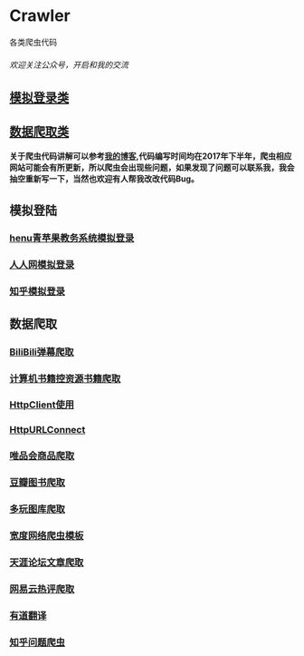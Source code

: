 # Crawler

各类爬虫代码


###### 欢迎关注公众号，开启和我的交流

## [模拟登录类](https://github.com/CasterWx/java-Crawler/tree/master/src/%E7%88%AC%E8%99%AB/%E6%A8%A1%E6%8B%9F%E7%99%BB%E5%BD%95) 
## [数据爬取类](https://github.com/CasterWx/java-Crawler/tree/master/src/%E7%88%AC%E8%99%AB/%E6%95%B0%E6%8D%AE%E8%A7%A3%E6%9E%90)
####  关于爬虫代码讲解可以参考[我的博客](http://www.cnblogs.com/LexMoon/),代码编写时间均在2017年下半年，爬虫相应网站可能会有所更新，所以爬虫会出现些问题，如果发现了问题可以联系我，我会抽空重新写一下，当然也欢迎有人帮我改改代码Bug。

## 模拟登陆
### [henu青苹果教务系统模拟登录](https://github.com/CasterWx/java-Crawler/tree/master/src/%E7%88%AC%E8%99%AB/%E6%A8%A1%E6%8B%9F%E7%99%BB%E5%BD%95/%E6%A8%A1%E6%8B%9F%E7%99%BB%E5%BD%95)
### [人人网模拟登录](https://github.com/CasterWx/java-Crawler/tree/master/src/%E7%88%AC%E8%99%AB/%E6%A8%A1%E6%8B%9F%E7%99%BB%E5%BD%95/%E4%BA%BA%E4%BA%BA%E7%BD%91%E6%A8%A1%E6%8B%9F%E7%99%BB%E5%BD%95)
### [知乎模拟登录](https://github.com/CasterWx/java-Crawler/tree/master/src/%E7%88%AC%E8%99%AB/%E6%A8%A1%E6%8B%9F%E7%99%BB%E5%BD%95/%E7%9F%A5%E4%B9%8E%E6%A8%A1%E6%8B%9F%E7%99%BB%E5%BD%95)
## 数据爬取
### [BiliBili弹幕爬取](https://github.com/CasterWx/java-Crawler/tree/master/src/%E7%88%AC%E8%99%AB/%E6%95%B0%E6%8D%AE%E8%A7%A3%E6%9E%90/BiliBili%E5%BC%B9%E5%B9%95%E7%88%AC%E5%8F%96)
### [计算机书籍控资源书籍爬取](https://github.com/CasterWx/java-Crawler/tree/master/src/%E7%88%AC%E8%99%AB/%E6%95%B0%E6%8D%AE%E8%A7%A3%E6%9E%90/Book)
### [HttpClient使用](https://github.com/CasterWx/java-Crawler/tree/master/src/%E7%88%AC%E8%99%AB/%E6%95%B0%E6%8D%AE%E8%A7%A3%E6%9E%90/HttpClient)
### [HttpURLConnect](https://github.com/CasterWx/java-Crawler/tree/master/src/%E7%88%AC%E8%99%AB/%E6%95%B0%E6%8D%AE%E8%A7%A3%E6%9E%90/HttpURLConnect)
### [唯品会商品爬取](https://github.com/CasterWx/java-Crawler/tree/master/src/%E7%88%AC%E8%99%AB/%E6%95%B0%E6%8D%AE%E8%A7%A3%E6%9E%90/vip)
### [豆瓣图书爬取](https://github.com/CasterWx/java-Crawler/tree/master/src/%E7%88%AC%E8%99%AB/%E6%95%B0%E6%8D%AE%E8%A7%A3%E6%9E%90/%E8%B1%86%E7%93%A3%E5%9B%BE%E4%B9%A6%E6%B7%B1%E5%BA%A6%E7%88%AC%E5%8F%96)
### [多玩图库爬取](https://github.com/CasterWx/java-Crawler/tree/master/src/%E7%88%AC%E8%99%AB/%E6%95%B0%E6%8D%AE%E8%A7%A3%E6%9E%90/%E5%A4%9A%E7%8E%A9%E5%9B%BE%E5%BA%93%E7%88%AC%E5%8F%96)
### [宽度网络爬虫模板](https://github.com/CasterWx/java-Crawler/tree/master/src/%E7%88%AC%E8%99%AB/%E6%95%B0%E6%8D%AE%E8%A7%A3%E6%9E%90/%E5%AE%BD%E5%BA%A6%E7%BD%91%E7%BB%9C%E7%88%AC%E8%99%AB)
### [天涯论坛文章爬取](https://github.com/CasterWx/java-Crawler/tree/master/src/%E7%88%AC%E8%99%AB/%E6%95%B0%E6%8D%AE%E8%A7%A3%E6%9E%90/%E7%88%AC%E5%8F%96%E8%AE%BA%E5%9D%9B%E6%96%87%E7%AB%A0)
### [网易云热评爬取](https://github.com/CasterWx/java-Crawler/tree/master/src/%E7%88%AC%E8%99%AB/%E6%95%B0%E6%8D%AE%E8%A7%A3%E6%9E%90/%E7%BD%91%E6%98%93%E4%BA%91%E7%83%AD%E8%AF%84%E7%88%AC%E5%8F%96)
### [有道翻译](https://github.com/CasterWx/java-Crawler/tree/master/src/%E7%88%AC%E8%99%AB/%E6%95%B0%E6%8D%AE%E8%A7%A3%E6%9E%90/%E6%9C%89%E9%81%93)
### [知乎问题爬虫](https://github.com/CasterWx/java-Crawler/tree/master/src/%E7%88%AC%E8%99%AB/%E6%95%B0%E6%8D%AE%E8%A7%A3%E6%9E%90/%E7%9F%A5%E4%B9%8E%E9%97%AE%E9%A2%98%E7%88%AC%E5%8F%96)
